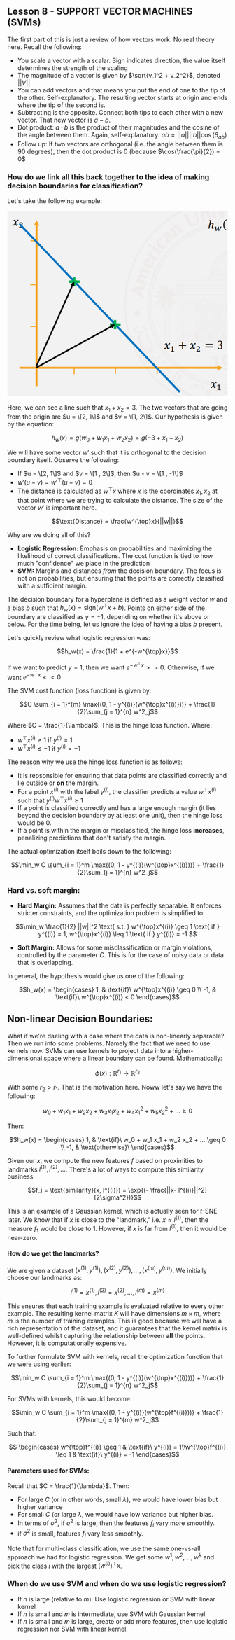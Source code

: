 ## Lesson 8 - SUPPORT VECTOR MACHINES (SVMs)

The first part of this is just a review of how vectors work. No real theory here. Recall the following: 
- You scale a vector with a scalar. Sign indicates direction, the value itself determines the strength of the scaling
- The magnitude of a vector is given by $\sqrt{v_1^2 + v_2^2}$, denoted $||V||$
- You can add vectors and that means you put the end of one to the tip of the other. Self-explanatory. The resulting vector starts at origin and ends where the tip of the second is. 
- Subtracting is the opposite. Connect both tips to each other with a new vector. That new vector is $a - b$.
- Dot product: $a \cdot b$ is the product of their magnitudes and the cosine of the angle between them. Again, self-explanatory. $a \dot b = ||a||||b|| \cos(\theta_{ab})$
- Follow up: If two vectors are orthogonal (i.e. the angle between them is 90 degrees), then the dot product is 0 (because $\cos(\frac{\pi}{2}) = 0$

### How do we link all this back together to the idea of making decision boundaries for classification?

Let's take the following example: 

![SVM example](https://github.com/DaraVaram/MLR503-Final/blob/main/Figures/SVMs.PNG)

Here, we can see a line such that $x_1 + x_2 = 3$. The two vectors that are going from the origin are $u = \[2, 1\]$ and $v = \[1, 2\]$. Our hypothesis is given by the equation: 

$$h_w(x) = g(w_0 + w_1 x_1 + w_2 x_2) = g(-3 + x_1 + x_2)$$

We will have some vector $w'$ such that it is orthogonal to the decision boundary itself. Observe the following: 

- If $u = \[2, 1\]$ and $v = \[1 , 2\]$, then $u - v = \[1 , -1\]$
- $w' (u - v) = w'^{\top}(u - v) = 0$
- The distance is calculated as $w^{\top}x$ where $x$ is the coordinates $x_1, x_2$ at that point where we are trying to calculate the distance. The size of the vector $w'$ is important here.

$$\text{Distance} = \frac{w^{\top}x}{||w||}$$

Why are we doing all of this?
- **Logistic Regression:** Emphasis on probabilities and maximizing the likelihood of correct classifications. The cost function is tied to how much "confidence" we place in the prediction
- **SVM:** Margins and distances _from_ the decision boundary. The focus is not on probabilities, but ensuring that the points are correctly classified with a sufficient margin.

The decision boundary for a hyperplane is defined as a weight vector $w$ and a bias $b$ such that $h_w(x) = \text{sign}(w^{\top}x + b)$. Points on either side of the boundary are classified as $y = \pm 1$, depending on whether it's above or below. For the time being, let us ignore the idea of having a bias $b$ present.

Let's quickly review what logistic regression was: 

$$h_w(x) = \frac{1}{1 + e^{-w^{\top}x}}$$

If we want to predict $y = 1$, then we want $e^{-w^{\top}x} >> 0$. Otherwise, if we want $e^{-w^{\top}x} << 0$

The SVM cost function (loss function) is given by: 

$$C \sum_{i = 1}^{m} \max{(0, 1 - y^{(i)}(w^{\top}x^{(i)}))} + \frac{1}{2}\sum_{j = 1}^{n} w^2_j$$

Where $C = \frac{1}{\lambda}$. This is the hinge loss function. Where: 
- $w^{\top}x^{(i)} \geq 1$ if $y^{(i)} = 1$
- $w^{\top}x^{(i)} \leq -1$ if $y^{(i)} = -1$

The reason why we use the hinge loss function is as follows: 
- It is repsonsible for ensuring that data points are classified correctly and lie outside or **on** the margin.
- For a point $x^{(i)}$ with the label $y^{(i)}$, the classifier predicts a value $w^{\top}x^{(i)}$ such that $y^{(i)}w^{\top}x^{(i)} \geq 1$
- If a point is classified correctly and has a large enough margin (it lies beyond the decision boundary by at least one unit), then the hinge loss would be 0.
- If a point is within the margin or misclassified, the hinge loss **increases**, penalizing predictions that don't satisfy the margin.

The actual optimization itself boils down to the following: 

$$\min_w C \sum_{i = 1}^m \max{(0, 1 - y^{(i)}(w^{\top}x^{(i)}))} + \frac{1}{2}\sum_{j = 1}^{n} w^2_j$$

### Hard vs. soft margin: 

- **Hard Margin:** Assumes that the data is perfectly separable. It enforces stricter constraints, and the optimization problem is simplified to:

$$\min_w \frac{1}{2} ||w||^2 \text{ s.t. } w^{\top}x^{(i)} \geq 1 \text{ if } y^{(i)} = 1, w^{\top}x^{(i)} \leq 1 \text{ if } y^{(i)} = -1 $$

- **Soft Margin:** Allows for some misclassification or margin violations, controlled by the parameter $C$. This is for the case of noisy data or data that is overlapping.

In general, the hypothesis would give us one of the following: 

```math
h_w(x) =
    \begin{cases}
      1, & \text{if}\ w^{\top}x^{(i)} \geq 0 \\
      -1, & \text{if}\  w^{\top}x^{(i)} < 0
    \end{cases}
```

## Non-linear Decision Boundaries: 

What if we're daeling with a case where the data is non-linearly separable? Then we run into some problems. Namely the fact that we need to use kernels now. SVMs can use kernels to project data into a higher-dimensional space where a linear boundary can be found. Mathematically: 

$$\phi(x) : \mathbb{R}^{r_1} \longrightarrow \mathbb{R}^{r_2}$$

With some $r_2 > r_1$. That is the motivation here. Noww let's say we have the following: 

$$w_0 + w_1 x_1 + w_2 x_2 + w_3 x_1 x_2 + w_4 x_1^2 + w_5 x_2^2 + ... \geq 0$$

Then:

```math
h_w(x) =
    \begin{cases}
      1, & \text{if}\ w_0 + w_1 x_1 + w_2 x_2 + ... \geq 0 \\
      -1, & \text{otherwise}\ 
    \end{cases}
```

Given our $x$, we compute the new features $f$ based on proximities to landmarks $l^{(1)}, l^{(2)}, ...$. There's a lot of ways to compute this similarity business. 

$$f_i = \text{similarity}(x, l^{(i)}) = \exp{(- \frac{||x- l^{(i)}||^2}{2\sigma^2})}$$

This is an example of a Gaussian kernel, which is actually seen for $t$-SNE later. We know that if $x$ is close to the "landmark," i.e. $x \approx l^{(1)}$, then the measure $f_1$ would be close to 1. However, if $x$ is far from $l^{(1)}$, then it would be near-zero. 

#### How do we get the landmarks?

We are given a dataset $(x^{(1)}, y^{(1)}), (x^{(2)}, y^{(2)}), ... , (x^{(m)}, y^{(m)})$. We initially choose our landmarks as: 

$$l^{(1)} = x^{(1)}, l^{(2)} = x^{(2)}, ... , l^{(m)} = x^{(m)}$$

This ensures that each training example is evaluated relative to every other example. The resulting kernel matrix $K$ will have dimensions $m \times m$, where $m$ is the number of training examples. This is good because we will have a rich representation of the dataset, and it guarantees that the kernel matrix is well-defined whilst capturing the relationship between **all** the points. However, it is computationally expensive.

To further formulate SVM with kernels, recall the optimization function that we were using earlier: 

$$\min_w C \sum_{i = 1}^m \max{(0, 1 - y^{(i)}(w^{\top}x^{(i)}))} + \frac{1}{2}\sum_{j = 1}^{n} w^2_j$$

For SVMs with kernels, this would become: 

$$\min_w C \sum_{i = 1}^m \max{(0, 1 - y^{(i)}(w^{\top}f^{(i)}))} + \frac{1}{2}\sum_{j = 1}^{m} w^2_j$$

Such that: 

```math
    \begin{cases}
      w^{\top}f^{(i)} \geq 1 & \text{if}\ y^{(i)} = 1\\w^{\top}f^{(i)} \leq 1 & \text{if}\ y^{(i)} = -1
    \end{cases}
```

#### Parameters used for SVMs: 

Recall that $C = \frac{1}{\lambda}$. Then: 

- For large $C$ (or in other words, small $\lambda$), we would have lower bias but higher variance
- For small $C$ (or large $\lambda$, we would have low variance but higher bias.
- In terms of $\sigma^2$, if $\sigma^2$ is large, then the features $f_i$ vary more smoothly.
- if  $\sigma^2$ is small, features $f_i$ vary less smoothly.

Note that for multi-class classification, we use the same one-vs-all approach we had for logistic regression. We get some $w^1, w^2, ..., w^k$ and pick the class $i$ with the largest $(w^{(i)})^{\top}x$.

### When do we use SVM and when do we use logistic regression?
- If $n$ is large (relative to $m$): Use logistic regression or SVM with linear kernel
- If $n$ is small and $m$ is intermediate, use SVM with Gaussian kernel
- If $n$ is small and $m$ is large, create or add more features, then use logistic regression nor SVM with linear kernel.

